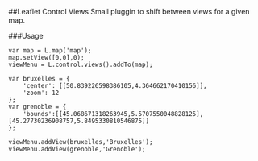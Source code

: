 ##Leaflet Control Views
Small pluggin to shift between views for a given map.

###Usage

    var map = L.map('map');
    map.setView([0,0],0);
    viewMenu = L.control.views().addTo(map);

    var bruxelles = {
        'center': [[50.839226598386105,4.364662170410156]],
        'zoom': 12
    };
    var grenoble = {
        'bounds':[[45.068671318263945,5.5707550048828125],[45.27730236908757,5.8495330810546875]]
    };

    viewMenu.addView(bruxelles,'Bruxelles');
    viewMenu.addView(grenoble,'Grenoble');

